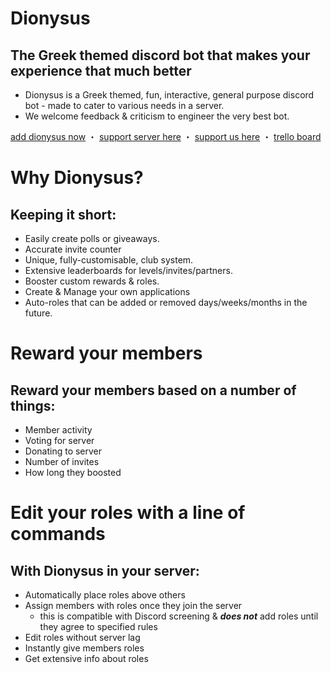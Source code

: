 # Dionysus
## The Greek themed discord bot that makes your experience that much better

   - Dionysus is a Greek themed, fun, interactive, general purpose discord bot - made to cater to various needs in a server.
   - We welcome feedback & criticism to engineer the very best bot.

[add dionysus now](https://discord.com/oauth2/authorize?client_id=437447118127366154&permissions=0&scope=bot) ・ [support server here](https://discord.gg/JHkhnzDvWG) ・ [support us here](https://donatebot.io/checkout/521325637558861825) ・ [trello board](https://trello.com/b/Y86Q7qKA/dionysus-bot)

# Why Dionysus?
## Keeping it short:

  -  Easily create polls or giveaways.
  -  Accurate invite counter
  -  Unique, fully-customisable, club system.
  -  Extensive leaderboards for levels/invites/partners.
  -  Booster custom rewards & roles.
  -  Create & Manage your own applications
  -  Auto-roles that can be added or removed days/weeks/months in the future.

# Reward your members
## Reward your members based on a number of things:

  -  Member activity
  -  Voting for server
  -  Donating to server
  -  Number of invites
  -  How long they boosted

# Edit your roles with a line of commands

## With Dionysus in your server:

   - Automatically place roles above others
   - Assign members with roles once they join the server
      -  this is compatible with Discord screening & **_does not_** add roles until they agree to specified rules
   - Edit roles without server lag
   - Instantly give members roles
   - Get extensive info about roles
